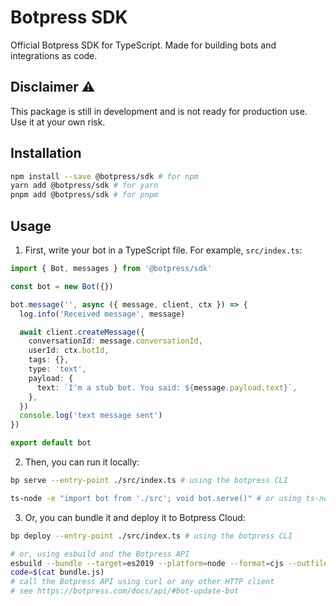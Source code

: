 # Botpress SDK

Official Botpress SDK for TypeScript. Made for building bots and integrations as code.

## Disclaimer ⚠️

This package is still in development and is not ready for production use. Use it at your own risk.

## Installation

```bash
npm install --save @botpress/sdk # for npm
yarn add @botpress/sdk # for yarn
pnpm add @botpress/sdk # for pnpm
```

## Usage

1. First, write your bot in a TypeScript file. For example, `src/index.ts`:

```ts
import { Bot, messages } from '@botpress/sdk'

const bot = new Bot({})

bot.message('', async ({ message, client, ctx }) => {
  log.info('Received message', message)

  await client.createMessage({
    conversationId: message.conversationId,
    userId: ctx.botId,
    tags: {},
    type: 'text',
    payload: {
      text: `I'm a stub bot. You said: ${message.payload.text}`,
    },
  })
  console.log('text message sent')
})

export default bot
```

2. Then, you can run it locally:

```bash
bp serve --entry-point ./src/index.ts # using the botpress CLI

ts-node -e "import bot from './src'; void bot.serve()" # or using ts-node directly
```

3. Or, you can bundle it and deploy it to Botpress Cloud:

```bash
bp deploy --entry-point ./src/index.ts # using the botpress CLI

# or, using esbuild and the Botpress API
esbuild --bundle --target=es2019 --platform=node --format=cjs --outfile=bundle.js ./src/index.ts
code=$(cat bundle.js)
# call the Botpress API using curl or any other HTTP client
# see https://botpress.com/docs/api/#bot-update-bot
```

